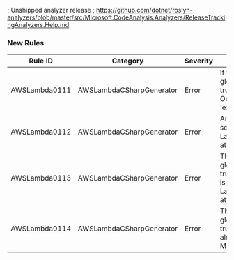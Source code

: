 ; Unshipped analyzer release
; https://github.com/dotnet/roslyn-analyzers/blob/master/src/Microsoft.CodeAnalysis.Analyzers/ReleaseTrackingAnalyzers.Help.md

### New Rules

Rule ID | Category | Severity | Notes
--------|----------|----------|-------
AWSLambda0111|AWSLambdaCSharpGenerator|Error|If the GenerateMain global property is set to true but the project OutputType is not set to 'exe'
AWSLambda0112|AWSLambdaCSharpGenerator|Error|An invalid runtime is selected in the LambdaGlobalProperties attribute
AWSLambda0113|AWSLambdaCSharpGenerator|Error|The GenerateMain global property is set to true and the OutputType is set to 'exe', but no Lambda Function attributes are used
AWSLambda0114|AWSLambdaCSharpGenerator|Error|The GenerateMain global property is set to true, but the project already contains a static Main method